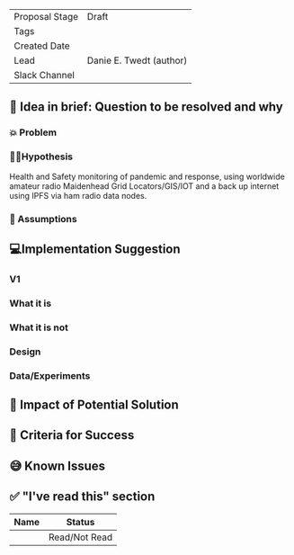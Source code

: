 | | |
|-|-|
| Proposal Stage |  Draft    |
| Tags           |      |
| Created Date   |      |
| Lead           |   Danie E. Twedt (author)   |
| Slack Channel  |      |

## 📃 Idea in brief: Question to be resolved and why

### 💥 Problem

### 👨‍🔬Hypothesis

Health and Safety monitoring of pandemic and response, using worldwide amateur radio Maidenhead Grid Locators/GIS/IOT and a back up internet using IPFS via ham radio data nodes.

### 🤔 Assumptions

## 💻Implementation Suggestion

### V1

### What it is

### What it is not

### Design

### Data/Experiments

## 💪 Impact of Potential Solution

## 🙌 Criteria for Success

## 😅 Known Issues

## ✅ "I've read this" section

| Name | Status |
|-|-|
|  |  Read/Not Read    |

